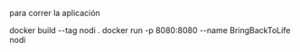 para correr la aplicación

docker build --tag nodi .
docker run -p 8080:8080 --name BringBackToLife nodi